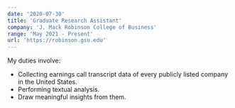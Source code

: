 ```yaml
---
date: '2020-07-30'
title: 'Graduate Research Assistant'
company: 'J. Mack Robinson College of Business'
range: 'May 2021 - Present'
url: 'https://robinson.gsu.edu'
---
```

My duties involve:
- Collecting earnings call transcript data of every publicly listed company in the United States.
- Performing textual analysis.
- Draw meaningful insights from them.